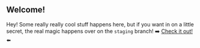 ## Welcome!

Hey! Some really really cool stuff happens here, but if you want in
on a little secret, the real magic happens over on the `staging` branch!
➡️ [Check it out!](https://github.com/nsnyder/nsnyder.github.com/tree/staging) ⬅️